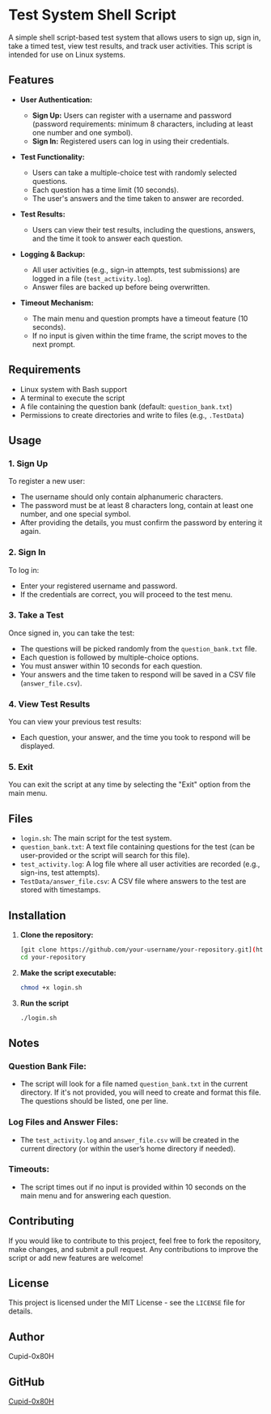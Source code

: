 # Test System Shell Script

A simple shell script-based test system that allows users to sign up, sign in, take a timed test, view test results, and track user activities. This script is intended for use on Linux systems.

## Features

- **User Authentication:**
  - **Sign Up:** Users can register with a username and password (password requirements: minimum 8 characters, including at least one number and one symbol).
  - **Sign In:** Registered users can log in using their credentials.

- **Test Functionality:**
  - Users can take a multiple-choice test with randomly selected questions.
  - Each question has a time limit (10 seconds).
  - The user's answers and the time taken to answer are recorded.

- **Test Results:**
  - Users can view their test results, including the questions, answers, and the time it took to answer each question.

- **Logging & Backup:**
  - All user activities (e.g., sign-in attempts, test submissions) are logged in a file (`test_activity.log`).
  - Answer files are backed up before being overwritten.

- **Timeout Mechanism:**
  - The main menu and question prompts have a timeout feature (10 seconds).
  - If no input is given within the time frame, the script moves to the next prompt.

## Requirements

- Linux system with Bash support
- A terminal to execute the script
- A file containing the question bank (default: `question_bank.txt`)
- Permissions to create directories and write to files (e.g., `.TestData`)

## Usage

### 1. **Sign Up**

To register a new user:
- The username should only contain alphanumeric characters.
- The password must be at least 8 characters long, contain at least one number, and one special symbol.
- After providing the details, you must confirm the password by entering it again.

### 2. **Sign In**

To log in:
- Enter your registered username and password.
- If the credentials are correct, you will proceed to the test menu.

### 3. **Take a Test**

Once signed in, you can take the test:
- The questions will be picked randomly from the `question_bank.txt` file.
- Each question is followed by multiple-choice options.
- You must answer within 10 seconds for each question.
- Your answers and the time taken to respond will be saved in a CSV file (`answer_file.csv`).

### 4. **View Test Results**

You can view your previous test results:
- Each question, your answer, and the time you took to respond will be displayed.

### 5. **Exit**

You can exit the script at any time by selecting the "Exit" option from the main menu.

## Files

- `login.sh`: The main script for the test system.
- `question_bank.txt`: A text file containing questions for the test (can be user-provided or the script will search for this file).
- `test_activity.log`: A log file where all user activities are recorded (e.g., sign-ins, test attempts).
- `TestData/answer_file.csv`: A CSV file where answers to the test are stored with timestamps.

## Installation

1. **Clone the repository:**

   ```bash
   [git clone https://github.com/your-username/your-repository.git](https://github.com/Cupid-0x80h/cli-login-bash-project.git)
   cd your-repository
   
2. **Make the script executable:**

   ```bash
   chmod +x login.sh
3. **Run the script**
   
   ```bash
   ./login.sh

## Notes

### Question Bank File:
- The script will look for a file named `question_bank.txt` in the current directory. If it's not provided, you will need to create and format this file. The questions should be listed, one per line.

### Log Files and Answer Files:
- The `test_activity.log` and `answer_file.csv` will be created in the current directory (or within the user’s home directory if needed).

### Timeouts:
- The script times out if no input is provided within 10 seconds on the main menu and for answering each question.
## Contributing

If you would like to contribute to this project, feel free to fork the repository, make changes, and submit a pull request. Any contributions to improve the script or add new features are welcome!

## License

This project is licensed under the MIT License - see the `LICENSE` file for details.

## Author

Cupid-0x80H

## GitHub

[Cupid-0x80H](https://github.com/Cupid-0x80h/)

  
